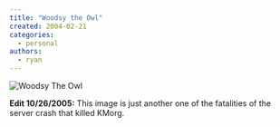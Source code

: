 ```yaml
---
title: "Woodsy the Owl"
created: 2004-02-21
categories:
  - personal
authors:
  - ryan
---
```


![Woodsy The Owl](/images/woodsy_owl.jpg)

**Edit 10/26/2005:** This image is just another one of the fatalities of the server crash that killed KMorg.
